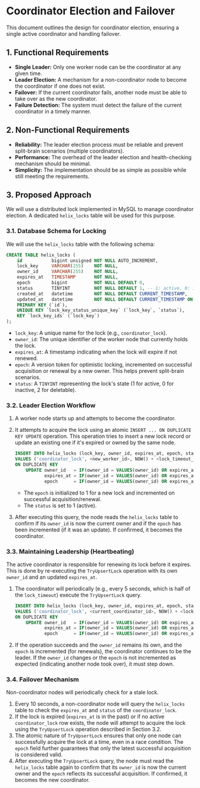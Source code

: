 # Coordinator Election and Failover

This document outlines the design for coordinator election, ensuring a single active coordinator and handling failover.

## 1. Functional Requirements

*   **Single Leader:** Only one worker node can be the coordinator at any given time.
*   **Leader Election:** A mechanism for a non-coordinator node to become the coordinator if one does not exist.
*   **Failover:** If the current coordinator fails, another node must be able to take over as the new coordinator.
*   **Failure Detection:** The system must detect the failure of the current coordinator in a timely manner.

## 2. Non-Functional Requirements

*   **Reliability:** The leader election process must be reliable and prevent split-brain scenarios (multiple coordinators).
*   **Performance:** The overhead of the leader election and health-checking mechanism should be minimal.
*   **Simplicity:** The implementation should be as simple as possible while still meeting the requirements.

## 3. Proposed Approach

We will use a distributed lock implemented in MySQL to manage coordinator election. A dedicated `helix_locks` table will be used for this purpose.

### 3.1. Database Schema for Locking

We will use the `helix_locks` table with the following schema:

```sql
CREATE TABLE helix_locks (
    id           bigint unsigned NOT NULL AUTO_INCREMENT,
    lock_key     VARCHAR(255)    NOT NULL,
    owner_id     VARCHAR(255)    NOT NULL,
    expires_at   TIMESTAMP       NOT NULL,
    epoch        bigint          NOT NULL DEFAULT 0,
    status       TINYINT         NOT NULL DEFAULT 1, -- 1: active, 0: inactive, 2: deletable
    created_at   datetime        NOT NULL DEFAULT CURRENT_TIMESTAMP,
    updated_at   datetime        NOT NULL DEFAULT CURRENT_TIMESTAMP ON UPDATE CURRENT_TIMESTAMP,
    PRIMARY KEY (`id`),
    UNIQUE KEY `lock_key_status_unique_key` (`lock_key`, `status`),
    KEY `lock_key_ids` (`lock_key`)
);
```

*   `lock_key`: A unique name for the lock (e.g., `coordinator_lock`).
*   `owner_id`: The unique identifier of the worker node that currently holds the lock.
*   `expires_at`: A timestamp indicating when the lock will expire if not renewed.
*   `epoch`: A version token for optimistic locking, incremented on successful acquisition or renewal by a new owner. This helps prevent split-brain scenarios.
*   `status`: A `TINYINT` representing the lock's state (1 for active, 0 for inactive, 2 for deletable).

### 3.2. Leader Election Workflow

1.  A worker node starts up and attempts to become the coordinator.
2.  It attempts to acquire the lock using an atomic `INSERT ... ON DUPLICATE KEY UPDATE` operation. This operation tries to insert a new lock record or update an existing one if it's expired or owned by the same node.

    ```sql
    INSERT INTO helix_locks (lock_key, owner_id, expires_at, epoch, status)
    VALUES ('coordinator_lock', <new_worker_id>, NOW() + <lock_timeout_seconds>, 1, 1)
    ON DUPLICATE KEY
        UPDATE owner_id   = IF(owner_id = VALUES(owner_id) OR expires_at < VALUES(expires_at), VALUES(owner_id), owner_id),
               expires_at = IF(owner_id = VALUES(owner_id) OR expires_at < VALUES(expires_at), VALUES(expires_at), expires_at),
               epoch      = IF(owner_id = VALUES(owner_id) OR expires_at < VALUES(expires_at), epoch + 1, epoch);
    ```
    *   The `epoch` is initialized to 1 for a new lock and incremented on successful acquisition/renewal.
    *   The `status` is set to 1 (active).

3.  After executing this query, the node reads the `helix_locks` table to confirm if its `owner_id` is now the current owner and if the `epoch` has been incremented (if it was an update). If confirmed, it becomes the coordinator.

### 3.3. Maintaining Leadership (Heartbeating)

The active coordinator is responsible for renewing its lock before it expires. This is done by re-executing the `TryUpsertLock` operation with its own `owner_id` and an updated `expires_at`.

1.  The coordinator will periodically (e.g., every 5 seconds, which is half of the `lock_timeout`) execute the `TryUpsertLock` query.

    ```sql
    INSERT INTO helix_locks (lock_key, owner_id, expires_at, epoch, status)
    VALUES ('coordinator_lock', <current_coordinator_id>, NOW() + <lock_timeout_seconds>, 1, 1)
    ON DUPLICATE KEY
        UPDATE owner_id   = IF(owner_id = VALUES(owner_id) OR expires_at < VALUES(expires_at), VALUES(owner_id), owner_id),
               expires_at = IF(owner_id = VALUES(owner_id) OR expires_at < VALUES(expires_at), VALUES(expires_at), expires_at),
               epoch      = IF(owner_id = VALUES(owner_id) OR expires_at < VALUES(expires_at), epoch + 1, epoch);
    ```
2.  If the operation succeeds and the `owner_id` remains its own, and the `epoch` is incremented (for renewals), the coordinator continues to be the leader. If the `owner_id` changes or the `epoch` is not incremented as expected (indicating another node took over), it must step down.

### 3.4. Failover Mechanism

Non-coordinator nodes will periodically check for a stale lock.

1.  Every 10 seconds, a non-coordinator node will query the `helix_locks` table to check the `expires_at` and `status` of the `coordinator_lock`.
2.  If the lock is expired (`expires_at` is in the past) or if no active `coordinator_lock` row exists, the node will attempt to acquire the lock using the `TryUpsertLock` operation described in Section 3.2.
3.  The atomic nature of `TryUpsertLock` ensures that only one node can successfully acquire the lock at a time, even in a race condition. The `epoch` field further guarantees that only the latest successful acquisition is considered valid.
4.  After executing the `TryUpsertLock` query, the node must read the `helix_locks` table again to confirm that its `owner_id` is now the current owner and the `epoch` reflects its successful acquisition. If confirmed, it becomes the new coordinator.
